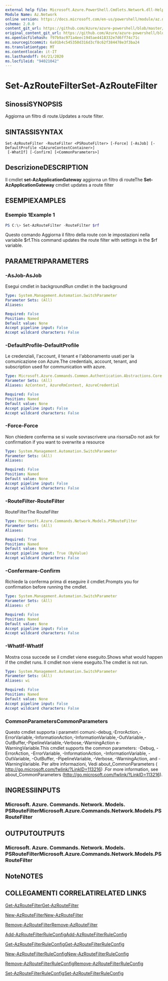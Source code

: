 ```yaml
---
external help file: Microsoft.Azure.PowerShell.Cmdlets.Network.dll-Help.xml
Module Name: Az.Network
online version: https://docs.microsoft.com/en-us/powershell/module/az.network/set-azroutefilter
schema: 2.0.0
content_git_url: https://github.com/Azure/azure-powershell/blob/master/src/Network/Network/help/Set-AzRouteFilter.md
original_content_git_url: https://github.com/Azure/azure-powershell/blob/master/src/Network/Network/help/Set-AzRouteFilter.md
ms.openlocfilehash: f97b9ac971a4eec1945ae4418332e7d6ff74c71c
ms.sourcegitcommit: 6a91b4c545350d316d3cf8c62f384478e3f3ba24
ms.translationtype: MT
ms.contentlocale: it-IT
ms.lasthandoff: 04/21/2020
ms.locfileid: "94021042"
---
```

# <span data-ttu-id="8e40d-101">Set-AzRouteFilter</span><span class="sxs-lookup"><span data-stu-id="8e40d-101">Set-AzRouteFilter</span></span>

## <span data-ttu-id="8e40d-102">Sinossi</span><span class="sxs-lookup"><span data-stu-id="8e40d-102">SYNOPSIS</span></span>
<span data-ttu-id="8e40d-103">Aggiorna un filtro di route.</span><span class="sxs-lookup"><span data-stu-id="8e40d-103">Updates a route filter.</span></span>

## <span data-ttu-id="8e40d-104">SINTASSI</span><span class="sxs-lookup"><span data-stu-id="8e40d-104">SYNTAX</span></span>

```
Set-AzRouteFilter -RouteFilter <PSRouteFilter> [-Force] [-AsJob] [-DefaultProfile <IAzureContextContainer>]
 [-WhatIf] [-Confirm] [<CommonParameters>]
```

## <span data-ttu-id="8e40d-105">Descrizione</span><span class="sxs-lookup"><span data-stu-id="8e40d-105">DESCRIPTION</span></span>
<span data-ttu-id="8e40d-106">Il cmdlet **set-AzApplicationGateway** aggiorna un filtro di route</span><span class="sxs-lookup"><span data-stu-id="8e40d-106">The **Set-AzApplicationGateway** cmdlet updates a route filter</span></span>

## <span data-ttu-id="8e40d-107">ESEMPI</span><span class="sxs-lookup"><span data-stu-id="8e40d-107">EXAMPLES</span></span>

### <span data-ttu-id="8e40d-108">Esempio 1</span><span class="sxs-lookup"><span data-stu-id="8e40d-108">Example 1</span></span>
```powershell
PS C:\> Set-AzRouteFilter -RouteFilter $rf
```

<span data-ttu-id="8e40d-109">Questo comando Aggiorna il filtro della route con le impostazioni nella variabile $rf.</span><span class="sxs-lookup"><span data-stu-id="8e40d-109">This command updates the route filter with settings in the $rf variable.</span></span>

## <span data-ttu-id="8e40d-110">PARAMETRI</span><span class="sxs-lookup"><span data-stu-id="8e40d-110">PARAMETERS</span></span>

### <span data-ttu-id="8e40d-111">-AsJob</span><span class="sxs-lookup"><span data-stu-id="8e40d-111">-AsJob</span></span>
<span data-ttu-id="8e40d-112">Esegui cmdlet in background</span><span class="sxs-lookup"><span data-stu-id="8e40d-112">Run cmdlet in the background</span></span>

```yaml
Type: System.Management.Automation.SwitchParameter
Parameter Sets: (All)
Aliases:

Required: False
Position: Named
Default value: None
Accept pipeline input: False
Accept wildcard characters: False
```

### <span data-ttu-id="8e40d-113">-DefaultProfile</span><span class="sxs-lookup"><span data-stu-id="8e40d-113">-DefaultProfile</span></span>
<span data-ttu-id="8e40d-114">Le credenziali, l'account, il tenant e l'abbonamento usati per la comunicazione con Azure.</span><span class="sxs-lookup"><span data-stu-id="8e40d-114">The credentials, account, tenant, and subscription used for communication with azure.</span></span>

```yaml
Type: Microsoft.Azure.Commands.Common.Authentication.Abstractions.Core.IAzureContextContainer
Parameter Sets: (All)
Aliases: AzContext, AzureRmContext, AzureCredential

Required: False
Position: Named
Default value: None
Accept pipeline input: False
Accept wildcard characters: False
```

### <span data-ttu-id="8e40d-115">-Force</span><span class="sxs-lookup"><span data-stu-id="8e40d-115">-Force</span></span>
<span data-ttu-id="8e40d-116">Non chiedere conferma se si vuole sovrascrivere una risorsa</span><span class="sxs-lookup"><span data-stu-id="8e40d-116">Do not ask for confirmation if you want to overwrite a resource</span></span>

```yaml
Type: System.Management.Automation.SwitchParameter
Parameter Sets: (All)
Aliases:

Required: False
Position: Named
Default value: None
Accept pipeline input: False
Accept wildcard characters: False
```

### <span data-ttu-id="8e40d-117">-RouteFilter</span><span class="sxs-lookup"><span data-stu-id="8e40d-117">-RouteFilter</span></span>
<span data-ttu-id="8e40d-118">RouteFilter</span><span class="sxs-lookup"><span data-stu-id="8e40d-118">The RouteFilter</span></span>

```yaml
Type: Microsoft.Azure.Commands.Network.Models.PSRouteFilter
Parameter Sets: (All)
Aliases:

Required: True
Position: Named
Default value: None
Accept pipeline input: True (ByValue)
Accept wildcard characters: False
```

### <span data-ttu-id="8e40d-119">-Confermare</span><span class="sxs-lookup"><span data-stu-id="8e40d-119">-Confirm</span></span>
<span data-ttu-id="8e40d-120">Richiede la conferma prima di eseguire il cmdlet.</span><span class="sxs-lookup"><span data-stu-id="8e40d-120">Prompts you for confirmation before running the cmdlet.</span></span>

```yaml
Type: System.Management.Automation.SwitchParameter
Parameter Sets: (All)
Aliases: cf

Required: False
Position: Named
Default value: None
Accept pipeline input: False
Accept wildcard characters: False
```

### <span data-ttu-id="8e40d-121">-WhatIf</span><span class="sxs-lookup"><span data-stu-id="8e40d-121">-WhatIf</span></span>
<span data-ttu-id="8e40d-122">Mostra cosa succede se il cmdlet viene eseguito.</span><span class="sxs-lookup"><span data-stu-id="8e40d-122">Shows what would happen if the cmdlet runs.</span></span> <span data-ttu-id="8e40d-123">Il cmdlet non viene eseguito.</span><span class="sxs-lookup"><span data-stu-id="8e40d-123">The cmdlet is not run.</span></span>

```yaml
Type: System.Management.Automation.SwitchParameter
Parameter Sets: (All)
Aliases: wi

Required: False
Position: Named
Default value: None
Accept pipeline input: False
Accept wildcard characters: False
```

### <span data-ttu-id="8e40d-124">CommonParameters</span><span class="sxs-lookup"><span data-stu-id="8e40d-124">CommonParameters</span></span>
<span data-ttu-id="8e40d-125">Questo cmdlet supporta i parametri comuni:-debug,-ErrorAction,-ErrorVariable,-InformationAction,-InformationVariable,-OutVariable,-OutBuffer,-PipelineVariable,-Verbose,-WarningAction e-WarningVariable.</span><span class="sxs-lookup"><span data-stu-id="8e40d-125">This cmdlet supports the common parameters: -Debug, -ErrorAction, -ErrorVariable, -InformationAction, -InformationVariable, -OutVariable, -OutBuffer, -PipelineVariable, -Verbose, -WarningAction, and -WarningVariable.</span></span> <span data-ttu-id="8e40d-126">Per altre informazioni, Vedi about_CommonParameters ( http://go.microsoft.com/fwlink/?LinkID=113216) .</span><span class="sxs-lookup"><span data-stu-id="8e40d-126">For more information, see about_CommonParameters (http://go.microsoft.com/fwlink/?LinkID=113216).</span></span>

## <span data-ttu-id="8e40d-127">INGRESSI</span><span class="sxs-lookup"><span data-stu-id="8e40d-127">INPUTS</span></span>

### <span data-ttu-id="8e40d-128">Microsoft. Azure. Commands. Network. Models. PSRouteFilter</span><span class="sxs-lookup"><span data-stu-id="8e40d-128">Microsoft.Azure.Commands.Network.Models.PSRouteFilter</span></span>

## <span data-ttu-id="8e40d-129">OUTPUT</span><span class="sxs-lookup"><span data-stu-id="8e40d-129">OUTPUTS</span></span>

### <span data-ttu-id="8e40d-130">Microsoft. Azure. Commands. Network. Models. PSRouteFilter</span><span class="sxs-lookup"><span data-stu-id="8e40d-130">Microsoft.Azure.Commands.Network.Models.PSRouteFilter</span></span>

## <span data-ttu-id="8e40d-131">Note</span><span class="sxs-lookup"><span data-stu-id="8e40d-131">NOTES</span></span>

## <span data-ttu-id="8e40d-132">COLLEGAMENTI CORRELATI</span><span class="sxs-lookup"><span data-stu-id="8e40d-132">RELATED LINKS</span></span>

[<span data-ttu-id="8e40d-133">Get-AzRouteFilter</span><span class="sxs-lookup"><span data-stu-id="8e40d-133">Get-AzRouteFilter</span></span>](./Get-AzRouteFilter.md)

[<span data-ttu-id="8e40d-134">New-AzRouteFilter</span><span class="sxs-lookup"><span data-stu-id="8e40d-134">New-AzRouteFilter</span></span>](./New-AzRouteFilter.md)

[<span data-ttu-id="8e40d-135">Remove-AzRouteFilter</span><span class="sxs-lookup"><span data-stu-id="8e40d-135">Remove-AzRouteFilter</span></span>](./Remove-AzRouteFilter.md)

[<span data-ttu-id="8e40d-136">Add-AzRouteFilterRuleConfig</span><span class="sxs-lookup"><span data-stu-id="8e40d-136">Add-AzRouteFilterRuleConfig</span></span>](./Add-AzRouteFilterRuleConfig.md)

[<span data-ttu-id="8e40d-137">Get-AzRouteFilterRuleConfig</span><span class="sxs-lookup"><span data-stu-id="8e40d-137">Get-AzRouteFilterRuleConfig</span></span>](./Get-AzRouteFilterRuleConfig.md)

[<span data-ttu-id="8e40d-138">New-AzRouteFilterRuleConfig</span><span class="sxs-lookup"><span data-stu-id="8e40d-138">New-AzRouteFilterRuleConfig</span></span>](./New-AzRouteFilterRuleConfig.md)

[<span data-ttu-id="8e40d-139">Remove-AzRouteFilterRuleConfig</span><span class="sxs-lookup"><span data-stu-id="8e40d-139">Remove-AzRouteFilterRuleConfig</span></span>](./Remove-AzRouteFilterRuleConfig.md)

[<span data-ttu-id="8e40d-140">Set-AzRouteFilterRuleConfig</span><span class="sxs-lookup"><span data-stu-id="8e40d-140">Set-AzRouteFilterRuleConfig</span></span>](./Set-AzRouteFilterRuleConfig.md)
